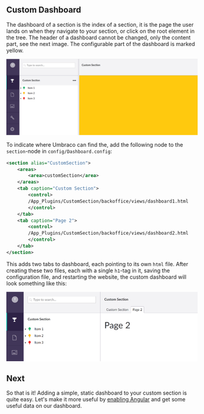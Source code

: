 ﻿## Custom Dashboard

The dashboard of a section is the index of a section, it is the page the user
lands on when they navigate to your section, or click on the root element in the
tree. The header of a dashboard cannot be changed, only the content part, see
the next image. The configurable part of the dashboard is marked yellow.

![Dashboard](images/custom1.png)

To indicate where Umbraco can find the, add the following node to the `section`-node in
`config/Dashboard.config`:

``` xml
<section alias="CustomSection">
    <areas>
        <area>customSection</area>
    </areas>
    <tab caption="Custom Section">
        <control>
        /App_Plugins/CustomSection/backoffice/views/dashboard1.html
        </control>
    </tab>
    <tab caption="Page 2">
        <control>
        /App_Plugins/CustomSection/backoffice/views/dashboard2.html
        </control>
    </tab>
</section>
```

This adds two tabs to dashboard, each pointing to its own `html` file. After creating
these two files, each with a single `h1`-tag in it, saving the configuration file, and
restarting the website, the custom dashboard will look something like this:

![Page 2](images/custom2.png)

## Next

So that is it! Adding a simple, static dashboard to your custom section is quite easy. 
Let's make it more useful by [enabling Angular](custom_angular.md) and get some useful data on our dashboard.